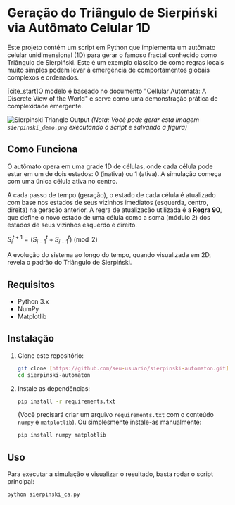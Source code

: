 # Geração do Triângulo de Sierpiński via Autômato Celular 1D

Este projeto contém um script em Python que implementa um autômato celular unidimensional (1D) para gerar o famoso fractal conhecido como Triângulo de Sierpiński. Este é um exemplo clássico de como regras locais muito simples podem levar à emergência de comportamentos globais complexos e ordenados.

[cite_start]O modelo é baseado no documento "Cellular Automata: A Discrete View of the World"  e serve como uma demonstração prática de complexidade emergente.

![Sierpinski Triangle Output](sierpinski_demo.png)
*(Nota: Você pode gerar esta imagem `sierpinski_demo.png` executando o script e salvando a figura)*

## Como Funciona

O autômato opera em uma grade 1D de células, onde cada célula pode estar em um de dois estados: 0 (inativa) ou 1 (ativa). A simulação começa com uma única célula ativa no centro.

A cada passo de tempo (geração), o estado de cada célula é atualizado com base nos estados de seus vizinhos imediatos (esquerda, centro, direita) na geração anterior. A regra de atualização utilizada é a **Regra 90**, que define o novo estado de uma célula como a soma (módulo 2) dos estados de seus vizinhos esquerdo e direito.

$S_i^{t+1} = (S_{i-1}^t + S_{i+1}^t) \pmod 2$

A evolução do sistema ao longo do tempo, quando visualizada em 2D, revela o padrão do Triângulo de Sierpiński.

## Requisitos

* Python 3.x
* NumPy
* Matplotlib

## Instalação

1.  Clone este repositório:
    ```bash
    git clone [https://github.com/seu-usuario/sierpinski-automaton.git](https://github.com/seu-usuario/sierpinski-automaton.git)
    cd sierpinski-automaton
    ```

2.  Instale as dependências:
    ```bash
    pip install -r requirements.txt
    ```
    (Você precisará criar um arquivo `requirements.txt` com o conteúdo `numpy` e `matplotlib`). Ou simplesmente instale-as manualmente:
    ```bash
    pip install numpy matplotlib
    ```

## Uso

Para executar a simulação e visualizar o resultado, basta rodar o script principal:

```bash
python sierpinski_ca.py
